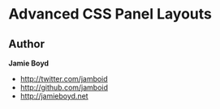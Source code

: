 # Advanced CSS Panel Layouts

 

## Author

**Jamie Boyd**

+ http://twitter.com/jamboid
+ http://github.com/jamboid
+ http://jamieboyd.net
